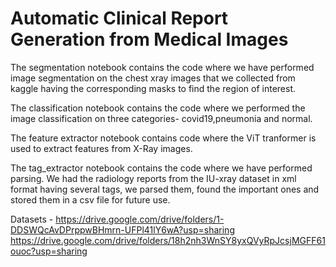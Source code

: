 # Automatic Clinical Report Generation from Medical Images

The segmentation notebook contains the code where we have performed image segmentation on the chest xray images that we collected from kaggle having the corresponding masks to find the region of interest.

The classification notebook contains the code where we performed the image classification on three categories- covid19,pneumonia and normal.

The feature extractor notebook contains code where the ViT tranformer is used to extract features from X-Ray images.

The tag_extractor notebook contains the code where we have performed parsing. We had the radiology reports from the IU-xray dataset in xml format having several tags, we parsed them, found the important ones and stored them in a csv file for future use.

Datasets - 
https://drive.google.com/drive/folders/1-DDSWQcAvDPrppwBHmrn-UFPl41lY6wA?usp=sharing
https://drive.google.com/drive/folders/18h2nh3WnSY8yxQVyRpJcsjMGFF61ouoc?usp=sharing
